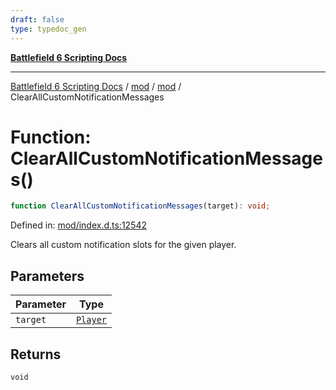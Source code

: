 ```yaml
---
draft: false
type: typedoc_gen
---
```


[**Battlefield 6 Scripting Docs**](../../../_index.md)

***

[Battlefield 6 Scripting Docs](../../../_index.md) / [mod](../../_index.md) / [mod](../_index.md) / ClearAllCustomNotificationMessages

# Function: ClearAllCustomNotificationMessages()

```ts
function ClearAllCustomNotificationMessages(target): void;
```

Defined in: [mod/index.d.ts:12542](https://github.com/battlefield-portal-community/portal-docs/blob/6d87e21c5922a3efb03c634dbe98e5fe6e797672/generators/santiago/mod/index.d.ts#L12542)

Clears all custom notification slots for the given player.

## Parameters

| Parameter | Type |
| ------ | ------ |
| `target` | [`Player`](../Player/_index.md) |

## Returns

`void`

